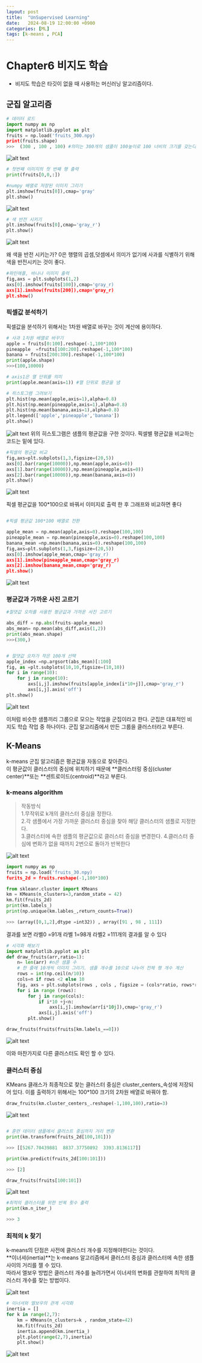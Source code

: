 ```yaml
---
layout: post
title:  "UnSupervised Learning"
date:   2024-08-19 12:00:00 +0900
categories: [ML]
tags: [k-means , PCA]
---
```


# Chapter6 비지도 학습 
 * 비지도 학습은 타깃이 없을 때 사용하는 머신러닝 알고리즘이다. 
## 군집 알고리즘 

``` python 
# 데이터 로드 
import numpy as np
import matplotlib.pyplot as plt
fruits = np.load('fruits_300.npy)
print(fruits.shape)
>>>  (300 , 100 , 100) #의미는 300개의 샘플이 100높이로 100 너비의 크기를 갖는다. 
```

![alt text](../assets/png/300.png)


``` python 
# 첫번째 이미지의 첫 번째 행 출력 
print(fruits[0,0,:]) 

#numpy 배열로 저장된 이미지 그리기
plt.imshow(fruits[0]),cmap='gray'
plt.show()
```

![alt text](../assets/png/imshow.png)

``` python
# 색 반전 시키기
plt.imshow(fruits[0],cmap='gray_r')
plt.show()
```
![alt text](../assets/png/re_imshow.png)


왜 색을 반전 시키는가? 0은 행렬의 곱셈,덧셈에서 의미가 없기에 사과를 식별하기 위해 색을 반전시키는 것이 좋다. 

``` python
#파인애플, 바나나 이미지 출력 
fig,axs = plt.subplots(1,2)
axs[0].imshow(fruits[100]),cmap='gray_r)
axs[1].imshow(fruits[200]),cmap='gray_r)
plt.show()
```

### 픽셀값 분석하기 
픽셀값을 분석하기 위해서는 1차원 배열로 바꾸는 것이 계산에 용이하다. 


``` python
# 사과 1차원 배열로 바꾸기 
apple = fruits[0:100].reshape(-1,100*100)
pineapple  =fruits[100:200].reshape(-1,100*100)
banana = fruits[200:300].reshape(-1,100*100)
print(apple.shape)
>>>(100,10000)
```

``` python
# axis1은 열 단위를 의미 
print(apple.mean(axis=1)) #열 단위로 평균을 냄 
```

``` python
# 히스토그램 그려보기 
plt.hist(np.mean(apple,axis=1),alpha=0.8)
plt.hist(np.mean(pineapple,axis=1),alpha=0.8)
plt.hist(np.mean(banana,axis=1),alpha=0.8)
plt.legend(['apple','pineapple','banana'])
plt.show()
```

![alt text](../assets/png/hist_fruit.png)
위의 히스토그램은 샘플의 평균값을 구한 것이다. 픽셀별 평균값을 비교하는 코드는 밑에 있다. 

``` python
#픽셀의 평균값 비교 
fig,axs=plt.subplots(1,3,figsize=(20,5))
axs[0].bar(range(10000)),np.mean(apple,axis=0))
axs[1].bar(range(10000)),np.mean(pineapple,axis=0))
axs[2].bar(range(10000)),np.mean(banana,axis=0))
plt.show()
```


![alt text](../assets/png/pixel_mean.png)

픽셀 평균값을 100*100으로 바꿔서 이미지로 출력 한 후 그래프와 비교하면 좋다 

``` python

#픽셀 평균값 100*100 배열로 전환

apple_mean = np.mean(apple,axis=0).reshape(100,100)
pineapple_mean = np.mean(pineapple,axis=0).reshape(100,100)
banana_mean =np.mean(banana,axis=0).reshape(100,100)
fig,axs=plt.subplots(1,3,figsize=(20,5))
axs[0].imshow(apple_mean,cmap='gray_r)
axs[1].imshow(pineapple_mean,cmap='gray_r)
axs[2].imshow(banana_mean,cmap='gray_r)
plt.show()
```

![alt text](../assets/png/reshape.png)

### 평균값과 가까운 사진 고르기

``` python
#절댓값 오차를 사용한 평균값과 가까운 사진 고르기 

abs_diff = np.abs(fruits-apple_mean)
abs_mean= np.mean(abs_diff,axis(1,2))
print(abs_mean.shape)
>>>(300,)


# 절댓값 오차가 작은 100개 선택
apple_index =np.argsort(abs_mean)[:100]
fig, as =plt.subplots(10,10,figsize=(10,10))
for i in range(10):
    for j in range(10):
        axs[i,j].imshow(fruits[apple_index[i*10+j]],cmap='gray_r')
        axs[i,j].axis('off')
plt.show()
```

![alt text](../assets/png/apple.png)

이처럼 비슷한 샘플끼리 그룹으로 모으는 작업을 군집이라고 한다. 군집은 대표적인 비지도 학습 작업 중 하나이다. 군집 알고리즘에서 만든 그룹을 클러스터라고 부른다. 

## K-Means

k-means 군집 알고리즘은 평균값을 자동으로 찾아준다.  
이 평균값이 클러스터의 중심에 위치하기 때문에 **클러스터링 중심(cluster center)**또는 **센트로이드(centroid)**라고 부른다. 

### k-means algorithm

>작동방식  
>1.무작위로 k개의 클러스터 중심을 정한다.  
>2.각 샘플에서 가장 가까운 클러스터 중심을 찾아 해당 클러스터의 샘플로 지정한다.  
>3.클러스터에 속한 샘플의 평균값으로 클러스터 중심을 변경한다.
>4.클러스터 중심에 변화가 없을 때까지 2번으로 돌아가 반복한다 


![alt text](../assets/png/k-means.png)


``` python 
import numpy as np
fruits = np.load('fruits_30.npy)
furits_2d = fruits.reshape(-1,100*100)
```

``` python
from skleanr.cluster import KMeans
km = KMeans(n_clusters=3,random_state = 42)
km.fit(fruits_2d)
print(km.labels_)
print(np.unique(km.lables_,return_counts=True))
```

``` python
>>> (array([0,1,2],dtype =int32)) , array([91 , 98 , 111])
```
결과를 보면 라벨0 =91개 라벨 1=98개 라벨2 =111개의 결과를 알 수 있다  

``` python
# 시각화 해보기 
import matplotlib.pyplot as plt
def draw_fruits(arr,ratio=1):
    n= len(arr) #n은 샘플 수 
    # 한 줄에 10개씩 이미지 그리기. 샘플 개수를 10으로 나누어 전체 행 개수 계산
    rows = int(np.ceil(n/10))
    cols=n if rows <2 else 10
    fig, axs = plt.subplots(rows , cols , figsize = (cols*ratio, rows*ratio), squeeze =False)
    for i in range (rows):
        for j in range(cols):
            if i*10 +j<n:
                axs[i,j].imshow(arr[i*10j]),cmap='gray_r')
            axs[i,j].axis('off')
        plt.show()
```

``` python
draw_fruits(fruits(fruits[km.labels_==0]))
```

![alt text](../assets/png/apple_visual.png)

이와 마찬가지로 다른 클러스터도 확인 할 수 있다.


### 클러스터 중심

KMeans 클래스가 최종적으로 찾는 클러스터 중심은 cluster_centers_속성에 저장되어 있다. 이를 출력하기 위해서는 100*100 크기의 2차원 배열로 바꿔야 함. 

 
``` python
draw_fruits(km.cluster_centers_.reshape(-1,100,100),ratio=3)
```

![alt text](../assets/png/cluster_center.png)


```python

# 훈련 데이터 샘플에서 클러스트 중심까지 거리 변환 
print(km.transform(fruits_2d[100,101]))

>>> [[5267.70439881  8837.37750892  3393.8136117]]
```




``` python
print(km.predict(fruits_2d[100:101]))

>>> [2]
```


``` python
draw_fruits(fruits[100:101])
```

![alt text](../assets/png/pineapple.png)


``` python
#최적의 클러스터를 위한 반복 횟수 출력  
print(km.n_iter_)

>>> 3
```

### 최적의 k 찾기 

k-means의 단점은 사전에 클러스터 개수를 지정해야한다는 것이다.  
**이너셔(inertia)**는 k-means 알고리즘에서 클러스터 중심과 클러스터에 속한 샘플 사이의 거리를 잴 수 있다.   
따라서 엘보우 방법은 클러스터 개수를 늘려가면서 이너셔의 변화를 관찰하여 최적의 클러스터 개수를 찾는 방법이다.   

![alt text](../assets/png/inertia.png)


``` py
# 이너셔와 엘보우의 관계 시각화 
inertia = []
for k in range(2,7):
    km = KMeans(n_clusters=k , random_state=42)
    km.fit(fruits_2d)
    inertia.append(km.inertia_)
    plt.plot(range(2,7),inertia)
    plt.show() 
```

![alt text](../assets/png/inertia_plt.png)

